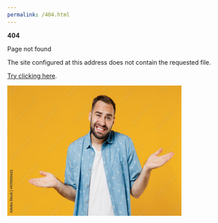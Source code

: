 ```yaml
---
permalink: /404.html
---
```


**404**

Page not found

The site configured at this address does not contain the requested file.

[Try clicking here](https://chrisdobson.github.io/web/page).

<img
      src="man.jpg"
      alt="confused man"
      width="400"
      height="300" />
